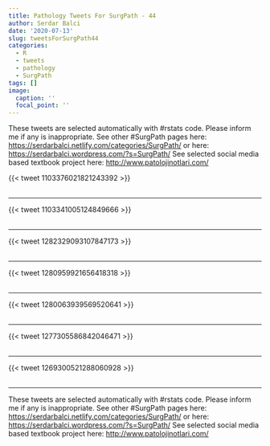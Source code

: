 ```yaml
---
title: Pathology Tweets For SurgPath - 44
author: Serdar Balci
date: '2020-07-13'
slug: tweetsForSurgPath44
categories:
  - R
  - tweets
  - pathology
  - SurgPath
tags: []
image:
  caption: ''
  focal_point: ''
---
```



These tweets are selected automatically with #rstats code. Please inform me if any is inappropriate.
See other #SurgPath pages here: https://serdarbalci.netlify.com/categories/SurgPath/  or here: https://serdarbalci.wordpress.com/?s=SurgPath/ 
See selected social media based textbook project here: http://www.patolojinotlari.com/

{{< tweet 1103376021821243392 >}}
<br>
<br>
<hr>
{{< tweet 1103341005124849666 >}}
<br>
<br>
<hr>
{{< tweet 1282329093107847173 >}}
<br>
<br>
<hr>
{{< tweet 1280959921656418318 >}}
<br>
<br>
<hr>
{{< tweet 1280063939569520641 >}}
<br>
<br>
<hr>
{{< tweet 1277305586842046471 >}}
<br>
<br>
<hr>
{{< tweet 1269300521288060928 >}}
<br>
<br>
<hr>


These tweets are selected automatically with #rstats code. Please inform me if any is inappropriate.
See other #SurgPath pages here: https://serdarbalci.netlify.com/categories/SurgPath/  or here: https://serdarbalci.wordpress.com/?s=SurgPath/ 
See selected social media based textbook project here: http://www.patolojinotlari.com/
